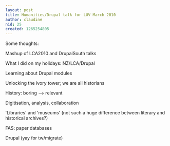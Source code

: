 ```yaml
---
layout: post
title: Humanities/Drupal talk for LUV March 2010
author: claudine
nid: 25
created: 1265254805
---
```

Some thoughts:

Mashup of LCA2010 and DrupalSouth talks

What I did on my holidays: NZ/LCA/Drupal

Learning about Drupal modules

Unlocking the ivory tower; we are all historians

History: boring --> relevant

Digitisation, analysis, collaboration

'Libraries' and 'museums' (not such a huge difference between literary and historical archives?)

FAS: paper databases

Drupal (yay for tw/migrate)
